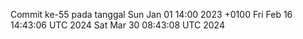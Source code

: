 Commit ke-55 pada tanggal Sun Jan 01 14:00 2023 +0100
Fri Feb 16 14:43:06 UTC 2024
Sat Mar 30 08:43:08 UTC 2024

